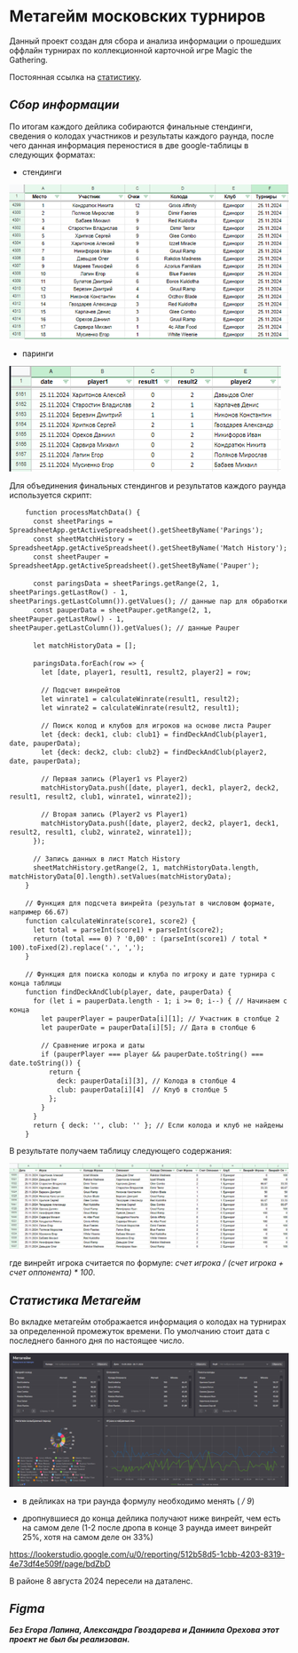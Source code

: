 **Метагейм московских турниров**
================================

Данный проект создан для сбора и анализа информации о прошедших оффлайн турнирах по коллекционной карточной игре Magic the Gathering.

Постоянная ссылка на [статистику](https://datalens.yandex/47cd8ciafz8yr "Московский паупер").

*Сбор информации*
-----------------

По итогам каждого дейлика собираются финальные стендинги, сведения о колодах участников и результаты каждого раунда, после чего данная информация переностися в две google-таблицы в следующих форматах:

- стендинги

![Стендинги](https://raw.githubusercontent.com/Zlobka/metagame/refs/heads/main/251124onlinestandings.png "Стендинги")

- паринги

![Результаты парингов](https://raw.githubusercontent.com/Zlobka/metagame/refs/heads/main/251124onlineparings.png "Результаты парингов")

Для объединения финальных стендингов и результатов каждого раунда используется скрипт:

        function processMatchData() {
          const sheetParings = SpreadsheetApp.getActiveSpreadsheet().getSheetByName('Parings');
          const sheetMatchHistory = SpreadsheetApp.getActiveSpreadsheet().getSheetByName('Match History');
          const sheetPauper = SpreadsheetApp.getActiveSpreadsheet().getSheetByName('Pauper');
          
          const paringsData = sheetParings.getRange(2, 1, sheetParings.getLastRow() - 1, sheetParings.getLastColumn()).getValues(); // данные пар для обработки
          const pauperData = sheetPauper.getRange(2, 1, sheetPauper.getLastRow() - 1, sheetPauper.getLastColumn()).getValues(); // данные Pauper
          
          let matchHistoryData = [];
        
          paringsData.forEach(row => {
            let [date, player1, result1, result2, player2] = row;
        
            // Подсчет винрейтов
            let winrate1 = calculateWinrate(result1, result2);
            let winrate2 = calculateWinrate(result2, result1);
            
            // Поиск колод и клубов для игроков на основе листа Pauper
            let {deck: deck1, club: club1} = findDeckAndClub(player1, date, pauperData);
            let {deck: deck2, club: club2} = findDeckAndClub(player2, date, pauperData);
        
            // Первая запись (Player1 vs Player2)
            matchHistoryData.push([date, player1, deck1, player2, deck2, result1, result2, club1, winrate1, winrate2]);
        
            // Вторая запись (Player2 vs Player1)
            matchHistoryData.push([date, player2, deck2, player1, deck1, result2, result1, club2, winrate2, winrate1]);
          });
        
          // Запись данных в лист Match History
          sheetMatchHistory.getRange(2, 1, matchHistoryData.length, matchHistoryData[0].length).setValues(matchHistoryData);
        }
        
        // Функция для подсчета винрейта (результат в числовом формате, например 66.67)
        function calculateWinrate(score1, score2) {
          let total = parseInt(score1) + parseInt(score2);
          return (total === 0) ? '0,00' : (parseInt(score1) / total * 100).toFixed(2).replace('.', ',');
        }
        
        // Функция для поиска колоды и клуба по игроку и дате турнира с конца таблицы
        function findDeckAndClub(player, date, pauperData) {
          for (let i = pauperData.length - 1; i >= 0; i--) { // Начинаем с конца
            let pauperPlayer = pauperData[i][1]; // Участник в столбце 2
            let pauperDate = pauperData[i][5]; // Дата в столбце 6
        
            // Сравнение игрока и даты
            if (pauperPlayer === player && pauperDate.toString() === date.toString()) {
              return {
                deck: pauperData[i][3], // Колода в столбце 4
                club: pauperData[i][4]  // Клуб в столбце 5
              };
            }
          }
          return { deck: '', club: '' }; // Если колода и клуб не найдены
        }

В результате получаем таблицу следующего содержания:

![Match History](https://raw.githubusercontent.com/Zlobka/metagame/refs/heads/main/251124matchhistory.png "Match History")

где винрейт игрока считается по формуле: *счет игрока / (счет игрока + счет оппонента) * 100*.

*Статистика Метагейм*
-----------------

Во вкладке метагейм отображается информация о колодах на турнирах за определенной промежуток времени. По умолчанию стоит дата с последнего банного дня по настоящее число.

![Метагейм](https://raw.githubusercontent.com/Zlobka/metagame/refs/heads/main/metagame.png "Метагейм")


- в дейликах на три раунда формулу необходимо менять ( */ 9*)

- дропнувшиеся до конца дейлика получают ниже винрейт, чем есть на самом деле (1-2 после дропа в конце 3 раунда имеет винрейт 25%, хотя на самом деле он 33%)




https://lookerstudio.google.com/u/0/reporting/512b58d5-1cbb-4203-8319-4e73df4e509f/page/bdZbD


В районе 8 августа 2024 пересели на даталенс.

*Figma*
-----------------


***Без Егора Лапина, Александра Гвоздарева и Даниила Орехова этот проект не был бы реализован.***

